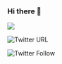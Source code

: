 ### Hi there 👋
![](https://github-readme-stats.vercel.app/api?username=lylelove)   

![Twitter URL](https://img.shields.io/twitter/url?style=social&url=https%3A%2F%2Ftwitter.com%2F_lyle__)

![Twitter Follow](https://img.shields.io/twitter/follow/_lyle__?style=social)
<!--
**lylelove/lylelove** is a ✨ _special_ ✨ repository because its `README.md` (this file) appears on your GitHub profile.

Here are some ideas to get you started:

- 🔭 I’m currently working on ...
- 🌱 I’m currently learning ...
- 👯 I’m looking to collaborate on ...
- 🤔 I’m looking for help with ...
- 💬 Ask me about ...
- 📫 How to reach me: ...
- 😄 Pronouns: ...
- ⚡ Fun fact: ...
-->
